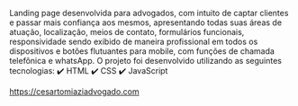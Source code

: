 Landing page desenvolvida para advogados, com intuito de captar clientes e passar mais confiança aos mesmos, apresentando todas suas áreas de atuação, localização, meios de contato, formulários funcionais, responsividade sendo exibido de maneira profissional em todos os dispositivos e botões flutuantes para mobile, com funções de chamada telefônica e whatsApp. 
O projeto foi desenvolvido utilizando as seguintes tecnologias:
✔️ HTML ✔️ CSS ✔️ JavaScript


https://cesartomiaziadvogado.com
